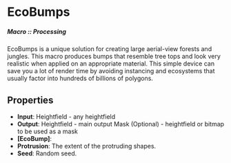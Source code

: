 # EcoBumps

##### Macro :: Processing

EcoBumps is a unique solution for creating large aerial-view forests and jungles. This macro produces bumps that resemble tree tops and look very realistic when applied on an appropriate material. This simple device can save you a lot of render time by avoiding instancing and ecosystems that usually factor into hundreds of billions of polygons. 

## Properties
- **Input**: Heightfield - any heightfield
- **Output**: Heightfield - main output
 Mask (Optional) - heightfield or bitmap to be used as a mask
- **[EcoBump]**: 
- **Protrusion**: The extent of the protruding shapes.
- **Seed**: Random seed.



